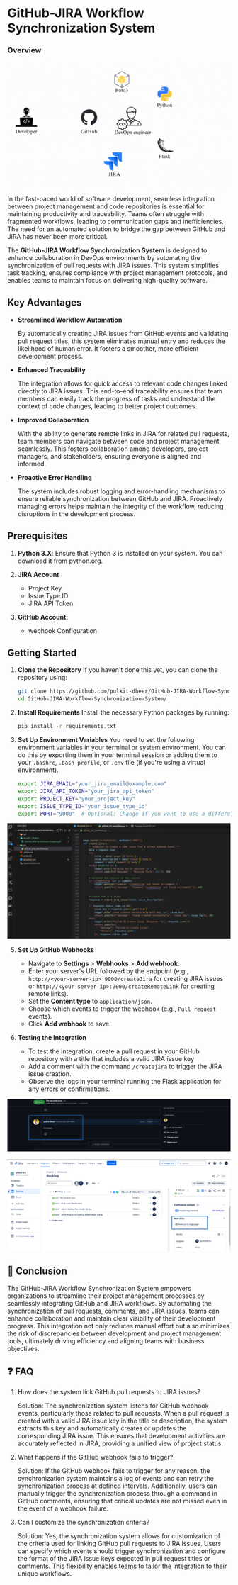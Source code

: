 # GitHub-JIRA Workflow Synchronization System

### Overview


![GitHub-JIRA Architecture Diagram](https://github.com/pulkit-dheer/GitHub-JIRA-Workflow-Synchronization-System/blob/main/assests/images/GitHub-JIRA%20Architecture%20Diagram.gif)



In the fast-paced world of software development, seamless integration between project management and code repositories is essential for maintaining productivity and traceability. Teams often struggle with fragmented workflows, leading to communication gaps and inefficiencies. The need for an automated solution to bridge the gap between GitHub and JIRA has never been more critical.

The **GitHub-JIRA Workflow Synchronization System** is designed to enhance collaboration in DevOps environments by automating the synchronization of pull requests with JIRA issues. This system simplifies task tracking, ensures compliance with project management protocols, and enables teams to maintain focus on delivering high-quality software.

## Key Advantages 

- **Streamlined Workflow Automation**

    By automatically creating JIRA issues from GitHub events and validating pull request titles, this system eliminates manual entry and reduces the likelihood of human error. It fosters a smoother, more efficient development process.

- **Enhanced Traceability**

    The integration allows for quick access to relevant code changes linked directly to JIRA issues. This end-to-end traceability ensures that team members can easily track the progress of tasks and understand the context of code changes, leading to better project outcomes.

- **Improved Collaboration**

    With the ability to generate remote links in JIRA for related pull requests, team members can navigate between code and project management seamlessly. This fosters collaboration among developers, project managers, and stakeholders, ensuring everyone is aligned and informed.

- **Proactive Error Handling**

    The system includes robust logging and error-handling mechanisms to ensure reliable synchronization between GitHub and JIRA. Proactively managing errors helps maintain the integrity of the workflow, reducing disruptions in the development process.


## Prerequisites

1. **Python 3.X**: Ensure that Python 3 is installed on your system. You can download it from [python.org](https://www.python.org/).

2. **JIRA Account**
    - Project Key
    - Issue Type ID
    - JIRA API Token

3. **GitHub Account:**
    - webhook Configuration


## Getting Started

1. **Clone the Repository**
If you haven't done this yet, you can clone the repository using:
    
    ```bash
    git clone https://github.com/pulkit-dheer/GitHub-JIRA-Workflow-Synchronization-System.git
    cd GitHub-JIRA-Workflow-Synchronization-System/
    ```

2. **Install Requirements**
Install the necessary Python packages by running:
    
    ```bash
    pip install -r requirements.txt
    ```

3. **Set Up Environment Variables**
You need to set the following environment variables in your terminal or system environment. You can do this by exporting them in your terminal session or adding them to your `.bashrc`, `.bash_profile`, or `.env` file (if you're using a virtual environment).

    ```bash
    export JIRA_EMAIL="your_jira_email@example.com"
    export JIRA_API_TOKEN="your_jira_api_token"
    export PROJECT_KEY="your_project_key"
    export ISSUE_TYPE_ID="your_issue_type_id" 
    export PORT="9000"  # Optional: Change if you want to use a different port
    ```

![GitHub_Jira_code](https://github.com/pulkit-dheer/GitHub-JIRA-Workflow-Synchronization-System/blob/main/assests/images/GitHub_Jira_code.png)

5. **Set Up GitHub Webhooks**
    - Navigate to **Settings** > **Webhooks** > **Add webhook**.
    - Enter your server's URL followed by the endpoint (e.g., `http://<your-server-ip>:9000/createJira` for creating JIRA issues or `http://<your-server-ip>:9000/createRemoteLink` for creating remote links).
    - Set the **Content type** to `application/json`.
    - Choose which events to trigger the webhook (e.g., `Pull request` events).
    - Click **Add webhook** to save.


6. **Testing the Integration**
    - To test the integration, create a pull request in your GitHub repository with a title that includes a valid JIRA issue key 
    - Add a comment with the command `/createjira` to trigger the JIRA issue creation.
    - Observe the logs in your terminal running the Flask application for any errors or confirmations.

![GitHub_issue_creation](https://github.com/pulkit-dheer/GitHub-JIRA-Workflow-Synchronization-System/blob/main/assests/images/GitHub_issue_creation.png)

![Jira_remote_link](https://github.com/pulkit-dheer/GitHub-JIRA-Workflow-Synchronization-System/blob/main/assests/images/Jira_remote_link.png)


## 🏁 Conclusion

The GitHub-JIRA Workflow Synchronization System empowers organizations to streamline their project management processes by seamlessly integrating GitHub and JIRA workflows. By automating the synchronization of pull requests, comments, and JIRA issues, teams can enhance collaboration and maintain clear visibility of their development progress. This integration not only reduces manual effort but also minimizes the risk of discrepancies between development and project management tools, ultimately driving efficiency and aligning teams with business objectives.


## ❓ FAQ

1. How does the system link GitHub pull requests to JIRA issues?

    Solution: The synchronization system listens for GitHub webhook events, particularly those related to pull requests. When a pull request is created with a valid JIRA issue key in the title or description, the system extracts this key and automatically creates or updates the corresponding JIRA issue. This ensures that development activities are accurately reflected in JIRA, providing a unified view of project status.

2. What happens if the GitHub webhook fails to trigger?

    Solution: If the GitHub webhook fails to trigger for any reason, the synchronization system maintains a log of events and can retry the synchronization process at defined intervals. Additionally, users can manually trigger the synchronization process through a command in GitHub comments, ensuring that critical updates are not missed even in the event of a webhook failure.

3. Can I customize the synchronization criteria?

    Solution: Yes, the synchronization system allows for customization of the criteria used for linking GitHub pull requests to JIRA issues. Users can specify which events should trigger synchronization and configure the format of the JIRA issue keys expected in pull request titles or comments. This flexibility enables teams to tailor the integration to their unique workflows.
